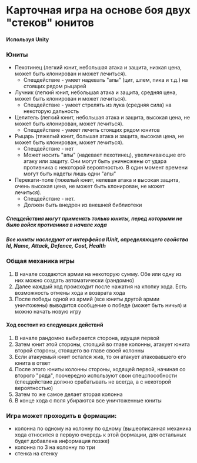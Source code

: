 # Карточная игра на основе боя двух "стеков" юнитов
#### Используя Unity

### Юниты
* Пехотинец (легкий юнит, небольшая атака и защита, низкая цена, может быть клонирован и может лечиться).
  * Спецдействие - умеет надевать "апы" (цит, шлем, пика и т.д.) на стоящих рядом рыцарей
* Лучник (легкий юнит, небольшая атака и защита, средняя цена, может быть клонирован и может лечиться).
  * Спецдействие - умеет стрелять из лука (средняя сила) на некоторую дальность
* Целитель (легкий юнит, небольшая атака и защита, высокая цена, не может быть клонирован, может лечиться).
  * Спецдействие - умеет лечить стоящих рядом юнитов
* Рыцарь (тяжелый юнит, большая атака и защита, высокая цена, не может быть клонирован, может лечиться).
  * Спецдействие - нет
  * Может носить "апы" (надевает пехотинец), увеличивающие его атаку или защиту. Они могут быть уничножены от удара противника с некоторой вероятностью. В один момент времени могут быть надеты лишь одни "апы"
* Перекати-поле (тяжелый юнит, нелевая атака и высокая защита, очень высокая цена, не может быть клонирован, не может лечиться).
  * Спецдействие - нет.
  * Должен быть внедрен из внешней библиотеки

##### Спецдействия могут применять только юниты, перед которыми не было войск противника в начале хода
##### Все юниты наследуют от интерфейса IUnit, определяющего свойства Id, Name, Attack, Defence, Cost, Health
 
 
 ### Общая механика игры
1. В начале создаются армии на некоторую сумму. Обе или одну из них можно создать автоматически (рандомно)
2. Далее каждый ход происходит после нажатия на кпопку хода. Есть возможность отмены хода и возврата хода
3. После победы одной из армий (все юниты другой армии уничтожены) выводится сообщение о победе (может быть ничья) и можно начать новую игру

#### Ход состоит из следующих действий
1. В начале рандомно выбирается сторона, идущая первой
2. Затем юнит этой стороны, стоящий во главе колонны, атакует юнита второй стороны, стоящего во главе своей колонны
3. Если атакуемый юнит остался жив, то он атакует атаковавшего его юнита в ответ
4. После этого юниты колонны стороны, ходящей первой, начиная со второго "ряда", поочередно используют свои спецспособности (спецдействие должно срабатывать не всегда, а с некоторой вероятностью)
5. Затем то же самое делает вторая колонна
6. В конце хода с поля убираются все уничтоженные юниты

### Игра может проходить в формации:
* колонна по одному на колонну по одному (вышеописанная механика хода относится в первую очередь к этой формации, для остальных будет добавлена информация позже)
* колонна по 3 на колонну по три
* стенка на стенку

